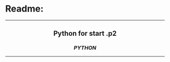 # Readme:
 
---
 
<h2 align='center'>Python for start .p2</h2>
  <h3 quote align='center'><i>PYTHON</i></h3 quote>
 
---
